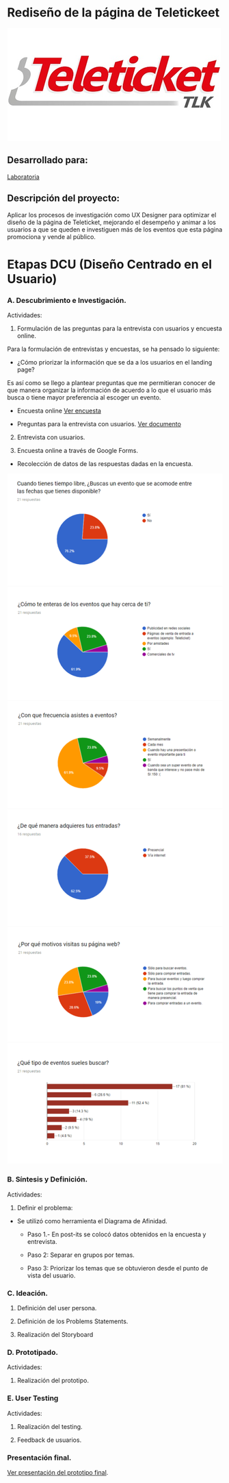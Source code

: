 # Rediseño de la página de Teletickeet

![Teleticket Logo](assets/images/teleticket.jpg)

## Desarrollado para:

[Laboratoria](http://www.laboratoria.la/)


## Descripción del proyecto:

Aplicar los procesos de investigación como UX Designer para optimizar el diseño de la página de Teleticket, mejorando el desempeño y animar a los usuarios a que se queden e investiguen más de los eventos que esta página promociona y vende al público.


# Etapas DCU (Diseño Centrado en el Usuario)

### A. Descubrimiento e Investigación.

Actividades:

1. Formulación de las preguntas para la entrevista con usuarios y encuesta online.

Para la formulación de entrevistas y encuestas, se ha pensado lo siguiente:

* ¿Cómo priorizar la información que se da a los usuarios en el landing page?

Es así como se llego a plantear preguntas que me permitieran conocer de que manera organizar la información de acuerdo a lo que el usuario más busca o tiene mayor preferencia al escoger un evento.

* Encuesta online [Ver encuesta](https://docs.google.com/forms/d/e/1FAIpQLSdj8Ffw1IMyD9e_eYjiEkOvNJ9byX2mnxafHbSzBP7A3Uoy7w/viewform?usp=sf_link)

* Preguntas para la entrevista con usuarios. [Ver documento](https://docs.google.com/document/d/1hp4pRSW91uJz8U5exG9--DuwU6Hvhr5Ms5C8aU0GdLQ/edit)

2. Entrevista con usuarios.

3. Encuesta online a través de Google Forms.

* Recolección de datos de las respuestas dadas en la encuesta.

![pregunta1](assets/images/encuesta/p1.png)
![pregunta2](assets/images/encuesta/p2.png)
![pregunta3](assets/images/encuesta/p3.png)
![pregunta4](assets/images/encuesta/p4.png)
![pregunta5](assets/images/encuesta/p5.png)
![pregunta6](assets/images/encuesta/p6.png)

### B. Síntesis y Definición.

Actividades:

1. Definir el problema:

* Se utilizó como herramienta el Diagrama de Afinidad.

    * Paso 1.- En post-its se colocó datos obtenidos en la encuesta y entrevista.

    * Paso 2: Separar en grupos por temas.

    * Paso 3: Priorizar los temas que se obtuvieron desde el punto de vista del usuario.

### C. Ideación.

1. Definición del user persona.

2. Definición de los Problems Statements.

3. Realización del Storyboard


### D. Prototipado.

Actividades:

1. Realización del prototipo.

### E. User Testing

Actividades: 

1. Realización del testing.

2. Feedback de usuarios.

### Presentación final.

[Ver presentación del prototipo final]().


